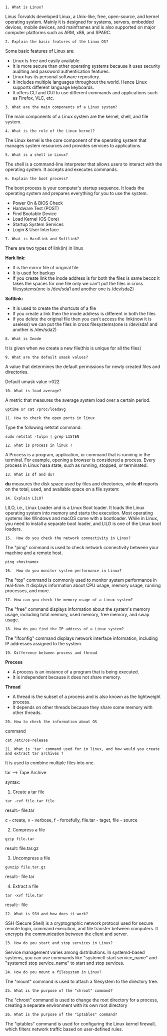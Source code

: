 `1. What is Linux?`

Linus Torvalds developed Linux, a Unix-like, free, open-source, and kernel operating system. Mainly it is designed for systems, servers, embedded devices, mobile devices, and mainframes and is also supported on major computer platforms such as ARM, x86, and SPARC.

`2. Explain the basic features of the Linux OS?`

Some basic features of Linux are:
- Linux is free and easily available.
- It is more secure than other operating systems because it uses security auditing and password authentication features.
- Linux has its personal software repository.
- It includes multiple languages throughout the world. Hence Linux supports different language keyboards.
- It offers CLI and GUI to use different commands and applications such as Firefox, VLC, etc.

`3. What are the main components of a Linux system?`

The main components of a Linux system are the kernel, shell, and file
system.

`4. What is the role of the Linux kernel?`

The Linux kernel is the core component of the operating system that
manages system resources and provides services to applications.

`5. What is a shell in Linux?`

The shell is a command-line interpreter that allows users to interact
with the operating system. It accepts and executes commands.


`6. Explain the boot process?`

The boot process is your computer's startup sequence. It loads the operating system and prepares everything for you to use the system.
- Power On & BIOS Check
- Hardware Test (POST)
- Find Bootable Device
- Load Kernel (OS Core)
- Startup System Services
- Login & User Interface

`7. What is Hardlink and Softlink?`

There are two types of link(ln) in linux

**Hark link:** 
- It is the mirror file of original file
- It is used for backup
- If you create link the inode address is for both the files is same becoz it takes the spaces for one file only we can't put the files in cross filesystems(one is /dev/sda1 and another one is /dev/sda2)

**Softlink:**
- It is used to create the shortcuts of a file
- If you create a link then the inode address is different in both the files
- If you delete the original file then you can't access the link(now it is useless) we can put the files in cross filesystems(one is /dev/sda1 and another is /dev/sda2)

`8. What is Inode`

It is given when we create a new file(this is unique for all the files)

`9. What are the default umask values?`

A value that determines the default permissions for newly created files and directories.

Default umask value→022

`10. What is load average?`

 A metric that measures the average system load over a certain period.
```
uptime or cat /proc/loadavg
```
`11. How to check the open ports in linux`

Type the following netstat command:
```
sudo netstat -tulpn | grep LISTEN
```
`12. what is process in linux ?`

A Process is a program, application, or command that is running in the terminal. For example, opening a browser is considered a process. Every process in Linux hasa state, such as running, stopped, or terminated. 

`13. What is df and du?`

**du** measures the disk space used by files and directories, while **df** reports on the total, used, and available space on a file system:

`14. Explain LILO?`

LILO, i.e., Linux Loader and is a Linux Boot loader. It loads the Linux operating system into memory and starts the execution. Most operating systems like Windows and macOS come with a bootloader. While in Linux, you need to install a separate boot loader, and LILO is one of the Linux boot loaders.

`15.  How do you check the network connectivity in Linux?`

The "ping" command is used to check network connectivity between your machine and a remote host.
```
ping <hostname> 
```
`16.  How do you monitor system performance in Linux?`

The "top" command is commonly used to monitor system performance in real-time. It displays information about CPU usage, memory usage, running processes, and more.

`17. How can you check the memory usage of a Linux system?`

The "free" command displays information about the system's memory usage, including total memory, used memory, free memory, and swap usage.

`18. How do you find the IP address of a Linux system?`

The "ifconfig" command displays network interface information, including IP addresses assigned to the system.

`19. Difference between process and thread`

**Process** 
- A process is an instance of a program that is being executed.
- It is independent because it does not share memory.

**Thread**
- A thread is the subset of a process and is also known as the lightweight process.
- It depends on other threads because they share some memory with other threads.

`20. How to check the information about OS`

command
```
cat /etc/os-release
```

`21. What is 'tar' command used for in linux, and how would you create  and extract tar archives ?`

It is used to combine multiple files into one.

tar --> Tape Archive

syntax:

1. Create a tar file
```
tar -cvf file.tar file
```
result:- file.tar

c - create, v - verbose, f - forcefully, file.tar - taget, file - source

2. Compress a file 
```
gzip file.tar
```
result: file.tar.gz

3. Uncompress a file
```
gunzip file.tar.gz
```
result:- file.tar

4. Extract a file
```
tar -xvf file.tar
```
result:- file

`22. What is SSH and how does it work?`

SSH (Secure Shell) is a cryptographic network protocol used for
secure remote login, command execution, and file transfer between
computers. It encrypts the communication between the client and server.

`23. How do you start and stop services in Linux?`

Service management varies among distributions. In systemd-based
systems, you can use commands like "systemctl start service_name" and
"systemctl stop service_name" to start and stop services.


`24. How do you mount a filesystem in Linux?`

The "mount" command is used to attach a filesystem to the directory
tree.


`25. What is the purpose of the "chroot" command?`

The "chroot" command is used to change the root directory for a
process, creating a separate environment with its own root directory

`26. What is the purpose of the "iptables" command?`

The "iptables" command is used for configuring the Linux kernel
firewall, which filters network traffic based on user-defined rules.
